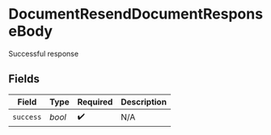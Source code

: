 # DocumentResendDocumentResponseBody

Successful response


## Fields

| Field              | Type               | Required           | Description        |
| ------------------ | ------------------ | ------------------ | ------------------ |
| `success`          | *bool*             | :heavy_check_mark: | N/A                |